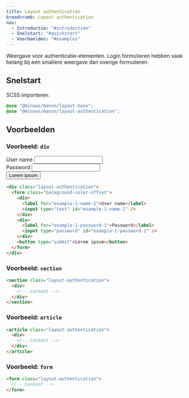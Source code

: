 ```yaml
---
title: Layout authentication
breadcrumb: Layout authentication
nav:
  - Introductie: "#introduction"
  - Snelstart: "#quickstart"
  - Voorbeelden: "#examples"
---
```


<p class="introduction">Weergave voor authenticatie-elementen. Login formulieren hebben vaak belang bij
een smallere weergave dan overige formulieren.</p>

<h2 id="quickstart">Snelstart</h2>

SCSS importeren:

```scss
@use "@minvws/manon/layout-base";
@use "@minvws/manon/layout-authentication";
```

<h2 id="examples">Voorbeelden</h2>

### Voorbeeld: `div`

<div class="layout-authentication">
  <form class="background-color-offset">
    <div>
      <label for="example-1-name-1">User name</label>
      <input type="text" id="example-1-name-1" />
    </div>
    <div>
      <label for="example-1-password-1">Password</label>
      <input type="password" id="example-1-password-1" />
    </div>
    <button type="submit">Lorem ipsum</button>
  </form>
</div>

```html
<div class="layout-authentication">
  <form class="background-color-offset">
    <div>
      <label for="example-1-name-1">User name</label>
      <input type="text" id="example-1-name-1" />
    </div>
    <div>
      <label for="example-1-password-1">Password</label>
      <input type="password" id="example-1-password-1" />
    </div>
    <button type="submit">Lorem ipsum</button>
  </form>
</div>
```

### Voorbeeld: `section`

```html
<section class="layout-authentication">
  <div>
    <!-- Content -->
  </div>
</section>
```

### Voorbeeld: `article`

```html
<article class="layout-authentication">
  <div>
    <!-- Content -->
  </div>
</article>
```

### Voorbeeld: `form`

```html
<form class="layout-authentication">
  <!-- Content -->
</form>
```
